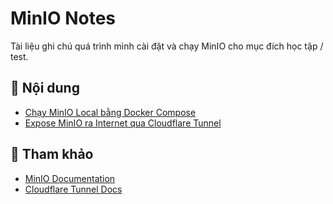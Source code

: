 # MinIO Notes

Tài liệu ghi chú quá trình mình cài đặt và chạy MinIO cho mục đích học tập / test.

## 📌 Nội dung

- [Chạy MinIO Local bằng Docker Compose](./docker-local.md)
- [Expose MinIO ra Internet qua Cloudflare Tunnel](./cloudflare-tunnel.md)

## 📖 Tham khảo
- [MinIO Documentation](https://min.io/docs/minio/linux/index.html)
- [Cloudflare Tunnel Docs](https://developers.cloudflare.com/cloudflare-one/connections/connect-apps/)
